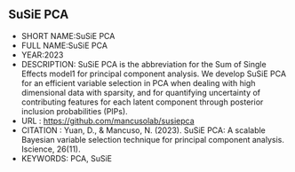 
## SuSiE PCA
- SHORT NAME:SuSiE PCA
- FULL NAME:SuSiE PCA
- YEAR:2023
- DESCRIPTION: SuSiE PCA is the abbreviation for the Sum of Single Effects model1 for principal component analysis. We develop SuSiE PCA for an efficient variable selection in PCA when dealing with high dimensional data with sparsity, and for quantifying uncertainty of contributing features for each latent component through posterior inclusion probabilities (PIPs).
- URL : https://github.com/mancusolab/susiepca
- CITATION : Yuan, D., & Mancuso, N. (2023). SuSiE PCA: A scalable Bayesian variable selection technique for principal component analysis. Iscience, 26(11).
- KEYWORDS: PCA, SuSiE